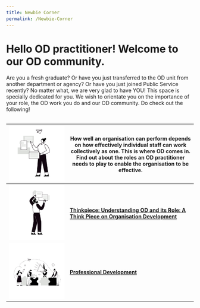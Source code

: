 ```yaml
---
title: Newbie Corner
permalink: /Newbie-Corner
---
```

# Hello OD practitioner! Welcome to our OD community. 

Are you a fresh graduate? Or have you just transferred to the OD unit from another department or agency? Or have you just joined Public Service recently? No matter what, we are very glad to have YOU! This space is specially dedicated for you. We wish to orientate you on the importance of your role, the OD work you do and our OD community. Do check out the following!<br><Br>




| ![Alt text for image on Isomer site](/images/Orgins.png)| <h4>How well an organisation can perform depends on how effectively individual staff can work collectively as one. This is where OD comes in. Find out about the roles an OD practitioner needs to play to enable the organisation to be effective.</h4>
| -------- | -------- | 
| ![Alt text for image on Isomer site](/images/Ethnics.png)  | [<h4>Thinkpiece: Understanding OD and its Role: A Think Piece on Organisation Development</h4>](https://go.gov.sg/thinkpieceunderstandingodanditsrole ) | | -------- | -------- | 
| ![Alt text for image on Isomer site](/images/Organisation%20Design.png)   | [<h4>Professional Development</h4>](https://cscollege-test-staging.netlify.app/professional-development)|